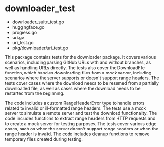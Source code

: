 # downloader_test

- downloader_suite_test.go
- huggingface.go
- progress.go
- uri.go
- uri_test.go
- pkg/downloader/uri_test.go

This package contains tests for the downloader package. It covers various scenarios, including parsing GitHub URLs with and without branches, as well as handling URLs directly. The tests also cover the DownloadFile function, which handles downloading files from a mock server, including scenarios where the server supports or doesn't support range headers. The tests cover cases where the download needs to be resumed from a partially downloaded file, as well as cases where the download needs to be restarted from the beginning.

The code includes a custom RangeHeaderError type to handle errors related to invalid or ill-formatted range headers. The tests use a mock server to simulate a remote server and test the download functionality. The code includes functions to extract range headers from HTTP requests and to create a mock server for testing purposes. The tests cover various edge cases, such as when the server doesn't support range headers or when the range header is invalid. The code includes cleanup functions to remove temporary files created during testing.

